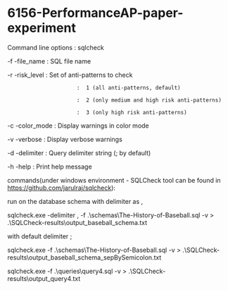 # 6156-PerformanceAP-paper-experiment

Command line options : sqlcheck <options>
   
   -f -file_name          :  SQL file name
   
   -r -risk_level         :  Set of anti-patterns to check
   
                          :  1 (all anti-patterns, default) 
   
                          :  2 (only medium and high risk anti-patterns) 
   
                          :  3 (only high risk anti-patterns) 
   
   -c -color_mode         :  Display warnings in color mode 
   
   -v -verbose            :  Display verbose warnings 
   
   -d -delimiter          :  Query delimiter string (; by default) 
   
   -h -help               :  Print help message 


commands(under windows environment - SQLCheck tool can be found in https://github.com/jarulraj/sqlcheck):

run on the database schema with delimiter as ,

sqlcheck.exe  -delimiter , -f .\schemas\The-History-of-Baseball.sql -v   > .\SQLCheck-results\output_baseball_schema.txt

with default delimiter ;

sqlcheck.exe -f .\schemas\The-History-of-Baseball.sql -v   > .\SQLCheck-results\output_baseball_schema_sepBySemicolon.txt

sqlcheck.exe -f .\queries\query4.sql -v   > .\SQLCheck-results\output_query4.txt


